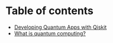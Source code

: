 # Table of contents

* [Developing Quantum Apps with Qiskit](README.md)
* [What is quantum computing?](https://www.research.ibm.com/ibm-q/learn/what-is-quantum-computing/)

